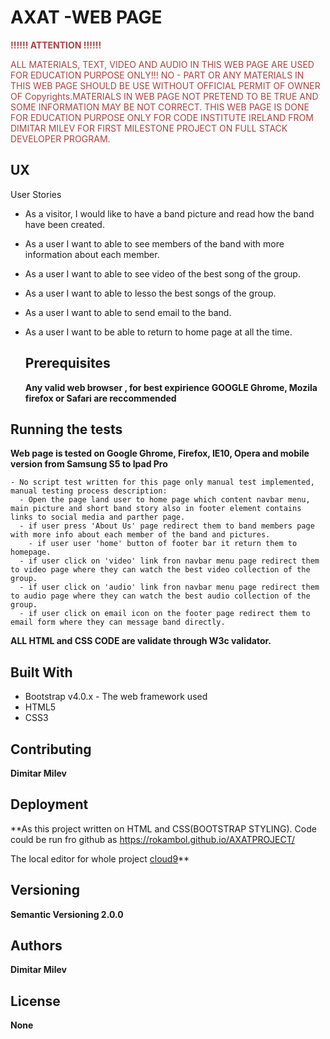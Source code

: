 # AXAT -WEB PAGE     
                
<div class="panel panel-danger" style="color:rgb(169,68,66)">

 **!!!!!! ATTENTION !!!!!!**

<div class="panel-body">

ALL MATERIALS, TEXT, VIDEO AND AUDIO IN THIS WEB PAGE ARE USED FOR EDUCATION PURPOSE ONLY!!! NO - PART OR ANY MATERIALS IN THIS WEB PAGE SHOULD BE USE WITHOUT OFFICIAL PERMIT OF OWNER OF Copyrights.MATERIALS IN WEB PAGE NOT PRETEND TO BE TRUE AND SOME INFORMATION MAY BE NOT CORRECT. THIS WEB PAGE IS DONE FOR EDUCATION PURPOSE ONLY FOR  CODE INSTITUTE IRELAND FROM DIMITAR MILEV FOR FIRST MILESTONE PROJECT ON FULL STACK DEVELOPER PROGRAM. 

</div>
</div>

## UX
 
User Stories
* As a visitor, I would like to have a band picture and read how the band have been created.
* As a user I want to able to see members of the band with more information about each member.
* As a user I want to able to see video of the best song of the group.
* As a user I want to able to lesso the best songs of the group.
* As a user I want to able to send email to the band.
* As a user I want to be able to return to home page at all the time.


                
   ## Prerequisites
   **Any valid web browser , for best expirience GOOGLE Ghrome, Mozila firefox or Safari are reccommended**
   
 ## Running the tests
   **Web page is tested on Google Ghrome, Firefox, IE10, Opera and mobile version from Samsung S5 to Ipad Pro**
   
    - No script test written for this page only manual test implemented, manual testing process description:
      - Open the page land user to home page which content navbar menu, main picture and short band story also in footer element contains links to social media and parther page.
      - if user press 'About Us' page redirect them to band members page with more info about each member of the band and pictures. 
        - if user user 'home' button of footer bar it return them to homepage.
      - if user click on 'video' link fron navbar menu page redirect them to video page where they can watch the best video collection of the group.
      - if user click on 'audio' link fron navbar menu page redirect them to audio page where they can watch the best audio collection of the group.
      - if user click on email icon on the footer page redirect them to email form where they can message band directly.
      
  **ALL HTML and CSS CODE are validate through W3c validator.**
               
   ## Built With
   - Bootstrap v4.0.x - The web framework used
   - HTML5
   - CSS3
                
   ## Contributing
   **Dimitar Milev**

   ## Deployment

   **As this project written on HTML and CSS(BOOTSTRAP STYLING). Code could be run fro github as https://rokambol.github.io/AXATPROJECT/
   
The local editor for whole project [cloud9](https://c9.io)**
                
   ## Versioning
   **Semantic Versioning 2.0.0**
                
   ## Authors
   **Dimitar Milev**
                
                
   ## License
   **None**
   

